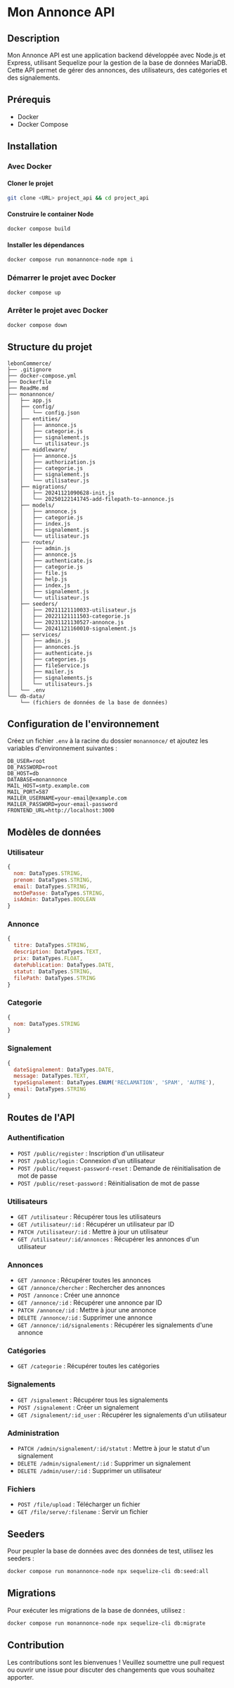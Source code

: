 # Mon Annonce API

## Description
Mon Annonce API est une application backend développée avec Node.js et Express, utilisant Sequelize pour la gestion de la base de données MariaDB. Cette API permet de gérer des annonces, des utilisateurs, des catégories et des signalements.

## Prérequis
- Docker
- Docker Compose

## Installation

### Avec Docker

#### Cloner le projet
```bash
git clone <URL> project_api && cd project_api
```

#### Construire le container Node
```bash
docker compose build
```

#### Installer les dépendances
```bash
docker compose run monannonce-node npm i
```

### Démarrer le projet avec Docker
```bash
docker compose up
```

### Arrêter le projet avec Docker
```bash
docker compose down
```

## Structure du projet
```
lebonCommerce/
├── .gitignore
├── docker-compose.yml
├── Dockerfile
├── ReadMe.md
├── monannonce/
│   ├── app.js
│   ├── config/
│   │   └── config.json
│   ├── entities/
│   │   ├── annonce.js
│   │   ├── categorie.js
│   │   ├── signalement.js
│   │   └── utilisateur.js
│   ├── middleware/
│   │   ├── annonce.js
│   │   ├── authorization.js
│   │   ├── categorie.js
│   │   ├── signalement.js
│   │   └── utilisateur.js
│   ├── migrations/
│   │   ├── 20241121090628-init.js
│   │   └── 20250122141745-add-filepath-to-annonce.js
│   ├── models/
│   │   ├── annonce.js
│   │   ├── categorie.js
│   │   ├── index.js
│   │   ├── signalement.js
│   │   └── utilisateur.js
│   ├── routes/
│   │   ├── admin.js
│   │   ├── annonce.js
│   │   ├── authenticate.js
│   │   ├── categorie.js
│   │   ├── file.js
│   │   ├── help.js
│   │   ├── index.js
│   │   ├── signalement.js
│   │   └── utilisateur.js
│   ├── seeders/
│   │   ├── 20211121110033-utilisateur.js
│   │   ├── 20221121111503-categorie.js
│   │   ├── 20231121130527-annonce.js
│   │   └── 20241121160010-signalement.js
│   ├── services/
│   │   ├── admin.js
│   │   ├── annonces.js
│   │   ├── authenticate.js
│   │   ├── categories.js
│   │   ├── fileService.js
│   │   ├── mailer.js
│   │   ├── signalements.js
│   │   └── utilisateurs.js
│   └── .env
└── db-data/
    └── (fichiers de données de la base de données)
```

## Configuration de l'environnement
Créez un fichier `.env` à la racine du dossier `monannonce/` et ajoutez les variables d'environnement suivantes :
```
DB_USER=root
DB_PASSWORD=root
DB_HOST=db
DATABASE=monannonce
MAIL_HOST=smtp.example.com
MAIL_PORT=587
MAILER_USERNAME=your-email@example.com
MAILER_PASSWORD=your-email-password
FRONTEND_URL=http://localhost:3000
```

## Modèles de données
### Utilisateur
```js
{
  nom: DataTypes.STRING,
  prenom: DataTypes.STRING,
  email: DataTypes.STRING,
  motDePasse: DataTypes.STRING,
  isAdmin: DataTypes.BOOLEAN
}
```

### Annonce
```js
{
  titre: DataTypes.STRING,
  description: DataTypes.TEXT,
  prix: DataTypes.FLOAT,
  datePublication: DataTypes.DATE,
  statut: DataTypes.STRING,
  filePath: DataTypes.STRING
}
```

### Categorie
```js
{
  nom: DataTypes.STRING
}
```

### Signalement
```js
{
  dateSignalement: DataTypes.DATE,
  message: DataTypes.TEXT,
  typeSignalement: DataTypes.ENUM('RECLAMATION', 'SPAM', 'AUTRE'),
  email: DataTypes.STRING
}
```

## Routes de l'API
### Authentification
- `POST /public/register` : Inscription d'un utilisateur
- `POST /public/login` : Connexion d'un utilisateur
- `POST /public/request-password-reset` : Demande de réinitialisation de mot de passe
- `POST /public/reset-password` : Réinitialisation de mot de passe

### Utilisateurs
- `GET /utilisateur` : Récupérer tous les utilisateurs
- `GET /utilisateur/:id` : Récupérer un utilisateur par ID
- `PATCH /utilisateur/:id` : Mettre à jour un utilisateur
- `GET /utilisateur/:id/annonces` : Récupérer les annonces d'un utilisateur

### Annonces
- `GET /annonce` : Récupérer toutes les annonces
- `GET /annonce/chercher` : Rechercher des annonces
- `POST /annonce` : Créer une annonce
- `GET /annonce/:id` : Récupérer une annonce par ID
- `PATCH /annonce/:id` : Mettre à jour une annonce
- `DELETE /annonce/:id` : Supprimer une annonce
- `GET /annonce/:id/signalements` : Récupérer les signalements d'une annonce

### Catégories
- `GET /categorie` : Récupérer toutes les catégories

### Signalements
- `GET /signalement` : Récupérer tous les signalements
- `POST /signalement` : Créer un signalement
- `GET /signalement/:id_user` : Récupérer les signalements d'un utilisateur

### Administration
- `PATCH /admin/signalement/:id/statut` : Mettre à jour le statut d'un signalement
- `DELETE /admin/signalement/:id` : Supprimer un signalement
- `DELETE /admin/user/:id` : Supprimer un utilisateur

### Fichiers
- `POST /file/upload` : Télécharger un fichier
- `GET /file/serve/:filename` : Servir un fichier

## Seeders
Pour peupler la base de données avec des données de test, utilisez les seeders :
```bash
docker compose run monannonce-node npx sequelize-cli db:seed:all
```

## Migrations
Pour exécuter les migrations de la base de données, utilisez :
```bash
docker compose run monannonce-node npx sequelize-cli db:migrate
```


## Contribution
Les contributions sont les bienvenues ! Veuillez soumettre une pull request ou ouvrir une issue pour discuter des changements que vous souhaitez apporter.
